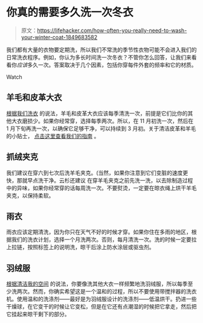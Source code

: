 # 你真的需要多久洗一次冬衣

> 原文：<https://lifehacker.com/how-often-you-really-need-to-wash-your-winter-coat-1849683582>

我们都有大量的衣物要定期洗，所以我们不常洗的季节性衣物可能不会进入我们的日常洗衣程序。例如，你认为多长时间洗一次冬衣？不管你怎么回答，让我们来看看你*应该*多久一次。答案取决于几个因素，包括你穿每件外套的频率和它的材质。

Watch

## **羊毛和皮革大衣**

[根据我们洗衣](https://wedolaundry.ca/blog/how-often-should-you-exactly-clean-your-coats-and-jackets) 的说法，羊毛和皮革大衣应该每季清洗一次，前提是它们比你的其他大衣磨损少。如果你经常穿，选择每季两次。所以，在 11 月初洗一次，然后在 1 月下旬再洗一次，以确保它足够干净，可以持续到 3 月初。关于清洁皮革和羊毛的小贴士， [点击这里查看我们的指南](https://lifehacker.com/8-of-the-hardest-to-clean-materials-and-how-to-care-fo-1849574636) 。

## **抓绒夹克**

我们建议在穿六到七次后洗羊毛夹克。(当然，如果你注意到它们变脏的速度更快，那就早点洗干净。云杉还建议 在穿羊毛夹克之前先洗一洗，以去除制造过程中的异味，如果你经常穿的话每周洗一次。不要熨烫，一定要在晾衣绳上烘干羊毛夹克，以保持柔软。

## **雨衣**

雨衣应该定期清洗，因为你只在天气不好的时候才穿。如果你住在多雨的地区，根据我们的洗衣计划，选择一个月洗两次。否则，每月清洗一次。洗的时候一定要拉上拉链，按照标签上的说明洗，晾干后涂上防水涂层或驱虫剂。

## **羽绒服**

[根据清洁我的空间](https://cleanmyspace.com/how-to-wash-a-winter-coat-laundry-hacks/#:~:text=How%20to%20Wash%20A%20Down%20Winter%20Coat) 的说法，你要像洗其他大衣一样频繁地洗羽绒服，所以每季至少洗两次。然而，你确实希望这是一个温和的过程，所以不要使用带搅拌器的洗衣机。使用温和的洗涤剂——最好是为羽绒服设计的洗涤剂——低温烘干。扔进一些干燥球，在它变干的时候让它变松，但是在它还有点潮湿的时候把它拿走，然后把它挂起来晾干剩下的部分。
